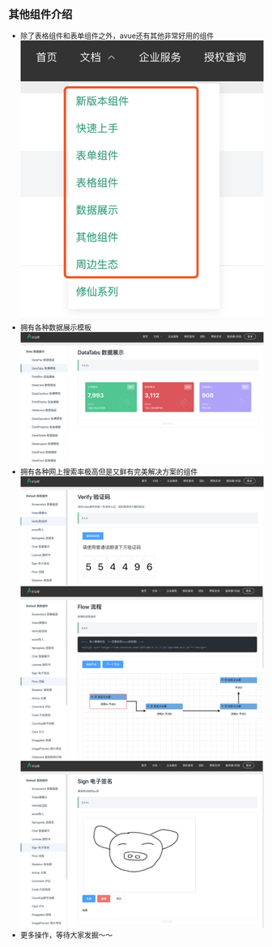 ## 其他组件介绍
* 除了表格组件和表单组件之外，avue还有其他非常好用的组件
 ![](../images/screenshot_1569587977756.png)
* 拥有各种数据展示模板
![](../images/screenshot_1569588004384.png)
* 拥有各种网上搜索率极高但是又鲜有完美解决方案的组件
![](../images/screenshot_1569588083823.png)
![](../images/screenshot_1569588051859.png)
![](../images/screenshot_1569588144145.png)
* 更多操作，等待大家发掘～～
